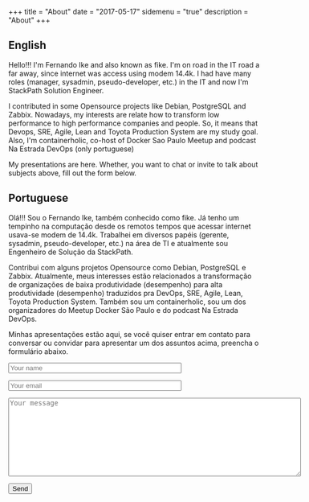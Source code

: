 +++
title = "About"
date = "2017-05-17"
sidemenu = "true"
description = "About"
+++
## English
Hello!!! I'm Fernando Ike and also known as fike. I'm on road in the IT road a far away, since internet was access using modem 14.4k. I had have many roles (manager, sysadmin, pseudo-developer, etc.) in the IT and now I'm StackPath Solution Engineer.

I contributed in some Opensource projects like Debian, PostgreSQL and Zabbix. Nowadays, my interests are relate how to transform low performance to high performance companies and people. So, it means that Devops, SRE, Agile, Lean and Toyota Production System are my study goal. Also, I'm containerholic, co-host of Docker Sao Paulo Meetup and podcast Na Estrada DevOps (only portuguese)

My presentations are here. Whether, you want to chat or invite to talk about subjects above, fill out the form below.

## Portuguese

Olá!!! Sou o Fernando Ike, também conhecido como fike. Já tenho um tempinho na computação desde os remotos tempos que acessar internet usava-se modem de 14.4k. Trabalhei em diversos papéis (gerente, sysadmin, pseudo-developer, etc.) na área de TI e atualmente sou Engenheiro de Solução da StackPath.

Contribui com alguns projetos Opensource como Debian, PostgreSQL e Zabbix. Atualmente, meus interesses estão relacionados a transformação de organizações de baixa produtividade (desempenho) para alta produtividade (desempenho) traduzidos pra DevOps, SRE, Agile, Lean, Toyota Production System. Também sou um containerholic, sou um dos organizadores do Meetup Docker São Paulo e do podcast Na Estrada DevOps.

Minhas apresentações estão aqui, se você quiser entrar em contato para conversar ou convidar para apresentar um dos assuntos acima, preencha o formulário abaixo.

<form method="POST" action="http://formspree.io/fernando.ike@gmail.com">
  <p>
  <input type="name" name="name" placeholder="Your name" size="40">
  </p>
  <p>
  <input type="email" name="email" placeholder="Your email" size="40">
  </p>
  <p>
  <textarea name="message" placeholder="Your message" cols="70" rows=10></textarea>
  </p>
  <button type="submit">Send</button>
</form>
